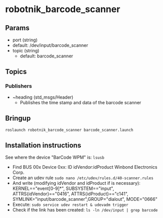 # robotnik_barcode_scanner

## Params
* port (string)
 * default: /dev/input/barcode_scanner
* topic (string)
  * default: barcode_scanner

## Topics
### Publishers

* ~heading (std_msgs/Header)
  * Publishes the time stamp and data of the barcode scanner

## Bringup

```
roslaunch robotnik_barcode_scanner barcode_scanner.launch
```

## Installation instructions
See where the device "BarCode WPM" is:
  ```lsusb```
- Find BUS 00x Device 0xx: ID idVendor:idProduct Winbond Electronics Corp.
- Create an udev rule
  ```sudo nano /etc/udev/rules.d/40-scanner.rules```
- And write (modifying idVendor and idProduct if is necessary):
  KERNEL=="event[0-9]*", SUBSYSTEM=="input", ATTRS{idVendor}=="0416", ATTRS{idProduct}=="c141", SYMLINK="input/barcode_scanner",GROUP="dialout", MODE="0666"
- Execute:
  ```sudo service udev restart & udevadm trigger```
- Check if the link has been created:
  ```ls -ln /dev/input | grep barcode```
